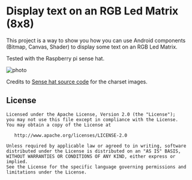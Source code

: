 # Display text on an RGB Led Matrix (8x8)

This project is a way to show you how you can use Android components (Bitmap, Canvas, Shader) to display some text on an RGB Led Matrix.

Tested with the Raspberry pi sense hat.

![photo][]

Credits to [Sense hat source code](https://github.com/RPi-Distro/python-sense-hat/tree/master/sense_hat) for the charset images.

[photo]: https://raw.githubusercontent.com/Nilhcem/ledmatrixfun-androidthings/master/preview.gif

## License

```
Licensed under the Apache License, Version 2.0 (the "License");
you may not use this file except in compliance with the License.
You may obtain a copy of the License at

   http://www.apache.org/licenses/LICENSE-2.0

Unless required by applicable law or agreed to in writing, software
distributed under the License is distributed on an "AS IS" BASIS,
WITHOUT WARRANTIES OR CONDITIONS OF ANY KIND, either express or implied.
See the License for the specific language governing permissions and
limitations under the License.
```
